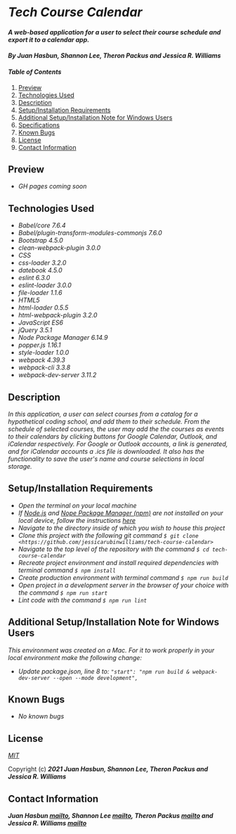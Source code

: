 # _Tech Course Calendar_

#### _A web-based application for a user to select their course schedule and export it to a calendar app._

#### _By **Juan Hasbun, Shannon Lee, Theron Packus and Jessica R. Williams**_

#### _Table of Contents_

1. [Preview](#preview)
2. [Technologies Used](#technologies)
3. [Description](#description)
4. [Setup/Installation Requirements](#setup)
5. [Additional Setup/Installation Note for Windows Users](#windows)
6. [Specifications](#specs)
7. [Known Bugs](#bugs)
8. [License](#license)
9. [Contact Information](#contact)

## Preview <a id="preview"></a>

* _GH pages coming soon_

## Technologies Used <a id="technologies"></a>

* _Babel/core 7.6.4_
* _Babel/plugin-transform-modules-commonjs 7.6.0_
* _Bootstrap 4.5.0_
* _clean-webpack-plugin 3.0.0_
* _CSS_
* _css-loader 3.2.0_
* _datebook 4.5.0_
* _eslint 6.3.0_
* _eslint-loader 3.0.0_
* _file-loader 1.1.6_
* _HTML5_
* _html-loader 0.5.5_
* _html-webpack-plugin 3.2.0_
* _JavaScript ES6_
* _jQuery 3.5.1_
* _Node Package Manager 6.14.9_
* _popper.js 1.16.1_
* _style-loader 1.0.0_
* _webpack 4.39.3_
* _webpack-cli 3.3.8_
* _webpack-dev-server 3.11.2_

## Description <a id="description"></a>

_In this application, a user can select courses from a catalog for a hypothetical coding school, and add them to their schedule. From the schedule of selected courses, the user may add the the courses as events to their calendars by clicking buttons for Google Calendar, Outlook, and iCalendar respectively. For Google or Outlook accounts, a link is generated, and for iCalendar accounts a .ics file is downloaded. It also has the functionality to save the user's name and course selections in local storage._

## Setup/Installation Requirements <a id="setup"></a>

* _Open the terminal on your local machine_
* _If [Node.js](https://nodejs.org/en/) and [Nope Package Manager (npm)](https://www.npmjs.com/) are not installed on your local device, follow the instructions [here](https://www.learnhowtoprogram.com/intermediate-javascript/getting-started-with-javascript/installing-node-js)_
* _Navigate to the directory inside of which you wish to house this project_
* _Clone this project with the following git command `$ git clone <https://github.com/jessicarubinwilliams/tech-course-calendar>`_
* _Navigate to the top level of the repository with the command `$ cd tech-course-calendar`_
* _Recreate project environment and install required dependencies with terminal command `$ npm install`_
* _Create production environment with terminal command `$ npm run build`_
* _Open project in a development server in the browser of your choice with the command `$ npm run start`_
* _Lint code with the command `$ npm run lint`_

## Additional Setup/Installation Note for Windows Users <a id="windows"></a>

_This environment was created on a Mac. For it to work properly in your local environment make the following change:_
* _Update package.json, line 8 to: `"start": "npm run build & webpack-dev-server --open --mode development",`_

## Known Bugs <a id="bugs"></a>
* _No known bugs_

## License <a id="license"></a>
*[MIT](https://choosealicense.com/licenses/mit/)*

Copyright (c) **_2021 Juan Hasbun, Shannon Lee, Theron Packus and Jessica R. Williams_**

## Contact Information <a id="contact"></a>
**_Juan Hasbun [mailto](mailto:zemenarwow@gmail.com), Shannon Lee [mailto](mailto:shannonleehj@gmail.com), Theron Packus [mailto](mailto:tlpackus@gmail.com) and Jessica R. Williams [mailto](mailto:jessicarubinwilliams@gmail.com)_**
